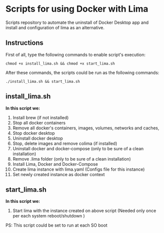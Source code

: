 # **Scripts for using Docker with Lima**

Scripts repository to automate the uninstall of Docker Desktop app and install and configuration of lima as an alternative.

## **Instructions**

First of all, type the following commands to enable script's execution:

```
chmod +x install_lima.sh && chmod +x start_lima.sh
```

After these commands, the scripts could be run as the following commands:

```
./install_lima.sh && start_lima.sh
```

## **install_lima.sh**

**In this script we:**

1. Install brew (if not installed)
1. Stop all docker containers
1. Remove all docker's containers, images, volumes, networks and caches,
1. Stop docker desktop
1. Uninstall docker desktop
1. Stop, delete images and remove colima (if installed)
1. Uninstall docker and docker-compose (only to be sure of a clean installation)
1. Remove .lima folder (only to be sure of a clean installation)
1. Install Lima, Docker and Docker-Compose
1. Create lima instance with lima.yaml (Configs file for this instance)
1. Set newly created instance as docker context

## **start_lima.sh**

**In this script we:**

1. Start lima with the instance created on above script (Needed only once per each system reboot/shutdown )

PS: This script could be set to run at each SO boot
